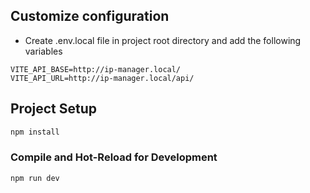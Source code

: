 ## Customize configuration

- Create .env.local file in project root directory and add the following variables
```
VITE_API_BASE=http://ip-manager.local/
VITE_API_URL=http://ip-manager.local/api/
```

## Project Setup

```sh
npm install
```

### Compile and Hot-Reload for Development

```sh
npm run dev
```
